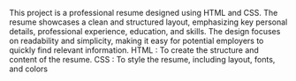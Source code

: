 This project is a professional resume designed using HTML and CSS. The resume showcases a clean and structured layout, emphasizing key personal details, professional experience, education, and skills. The design focuses on readability and simplicity, making it easy for potential employers to quickly find relevant information. 
 HTML : To create the structure and content of the resume.
 CSS : To style the resume, including layout, fonts, and colors
